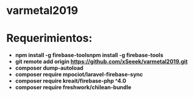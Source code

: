 ﻿# varmetal2019

# __Requerimientos:__

* __npm install -g firebase-toolsnpm install -g firebase-tools__
* __git remote add origin https://github.com/xSeeek/varmetal2019.git__
* __composer dump-autoload__
* __composer require mpociot/laravel-firebase-sync__
* __composer require kreait/firebase-php ^4.0__
* __composer require freshwork/chilean-bundle__
